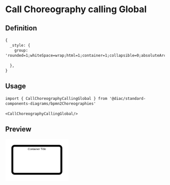 # Call Choreography calling Global

## Definition

```
{
  _style: {
    group: 'rounded=1;whiteSpace=wrap;html=1;container=1;collapsible=0;absoluteArcSize=1;arcSize=20;childLayout=stackLayout;horizontal=1;horizontalStack=0;resizeParent=1;resizeParentMax=0;resizeLast=0;strokeWidth=8;',
    
  },
}
```

## Usage

```
import { CallChoreographyCallingGlobal } from '@diac/standard-components-diagrams/bpmn2Choreographies'

<CallChoreographyCallingGlobal/>
```

## Preview

<img src="./call-choreography-calling-global.png" width="200"/>
